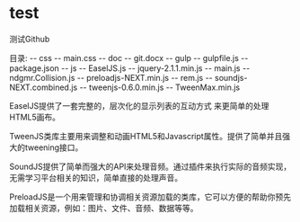 # test
测试Github

目录:
	--	css
		--	main.css
	--	doc
		--	git.docx
	--	gulp
		--	gulpfile.js
		--	package.json
	--	js
		--	EaselJS.js
		--	jquery-2.1.1.min.js
		--	main.js
		--	ndgmr.Collision.js
		--	preloadjs-NEXT.min.js
		--	rem.js
		--	soundjs-NEXT.combined.js
		--	tweenjs-0.6.0.min.js
		--	TweenMax.min.js


EaselJS提供了一套完整的，层次化的显示列表的互动方式 来更简单的处理HTML5画布。

TweenJS类库主要用来调整和动画HTML5和Javascript属性。提供了简单并且强大的tweening接口。

SoundJS提供了简单而强大的API来处理音频。通过插件来执行实际的音频实现，无需学习平台相关的知识，简单直接的处理声音。

PreloadJS是一个用来管理和协调相关资源加载的类库，它可以方便的帮助你预先加载相关资源，例如：图片、文件、音频、数据等等。
